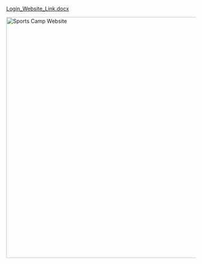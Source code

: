 [Login_Website_Link.docx](https://github.com/alainasaxon/sportscamp-website/files/15211179/Login_Website_Link.docx)

<img width="641" alt="Sports Camp Website" src="https://github.com/alainasaxon/sportscamp-website/assets/156840729/115fc383-4d90-491f-8457-9d5b44b72707">
